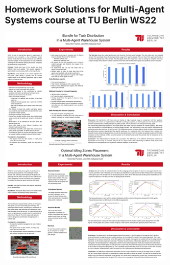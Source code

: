 # Homework Solutions for Multi-Agent Systems course at TU Berlin WS22
![iBundle for Task Distribution  In a Multi-Agent Warehouse System](https://github.com/deniz997/multiagent-systems/blob/main/iBundle%20for%20Task%20Distribution%20%20In%20a%20Multi-Agent%20Warehouse%20System.png?raw=true)
![Comparison of the reactive agents' performance based on idling zone in a warehouse](https://github.com/deniz997/multiagent-systems/blob/main/Comparison%20of%20the%20reactive%20agents'%20performance%20based%20on%20idling%20zone%20in%20a%20warehouse.png)
